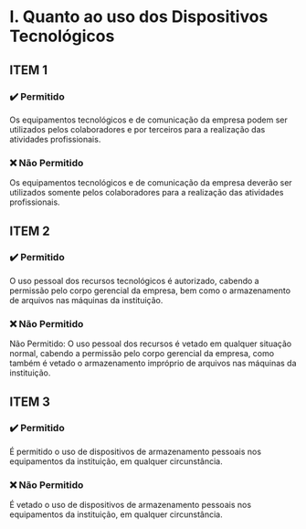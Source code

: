 # I. Quanto ao uso dos Dispositivos Tecnológicos

## ITEM 1

### ✔️️ Permitido
️Os equipamentos tecnológicos e de comunicação da empresa podem ser utilizados pelos colaboradores e por terceiros para a realização das atividades profissionais. 
### ❌ Não Permitido
Os equipamentos tecnológicos e de comunicação da empresa deverão ser utilizados somente pelos colaboradores para a realização das atividades profissionais. 

## ITEM 2

### ✔️️ Permitido
O uso pessoal dos recursos tecnológicos é autorizado, cabendo a permissão pelo corpo gerencial da empresa, bem como o armazenamento de arquivos nas máquinas da instituição.

### ❌ Não Permitido
Não Permitido: O uso pessoal dos recursos é vetado em qualquer situação normal, cabendo a permissão pelo corpo gerencial da empresa, como também é vetado o armazenamento impróprio de arquivos nas máquinas da instituição.

## ITEM 3

### ✔️️ Permitido
É permitido o uso de dispositivos de armazenamento pessoais nos equipamentos da instituição, em qualquer circunstância.

### ❌ Não Permitido
É vetado o uso de dispositivos de armazenamento pessoais nos equipamentos da instituição, em qualquer circunstância.